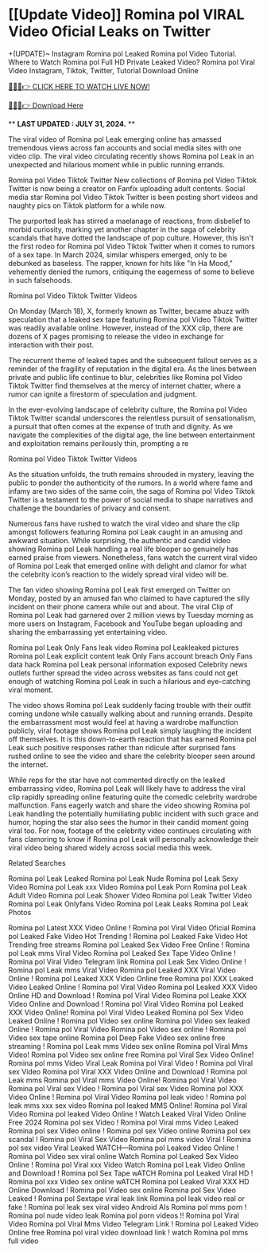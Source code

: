 # [[Update Video]] Romina pol VIRAL Video Oficial Leaks on Twitter

+(UPDATE)~ Instagram Romina pol Leaked Romina pol Video Tutorial​. Where to Watch Romina pol Full HD Private Leaked Video? Romina pol Viral Video Instagram, Tiktok, Twitter, Tutorial Download Online

[🔴🔥🔥👉 CLICK HERE TO WATCH LIVE NOW!](https://unigior.site/)

[🔴🔥🔥👉 Download Here](https://unigior.site/)

** **LAST UPDATED : JULY 31, 2024.** **

The viral video of Romina pol Leak emerging online has amassed tremendous views across fan accounts and social media sites with one video clip. The viral video circulating recently shows Romina pol Leak in an unexpected and hilarious moment while in public running errands.

Romina pol Video Tiktok Twitter New collections of Romina pol Video Tiktok Twitter is now being a creator on Fanfix uploading adult contents. Social media star Romina pol Video Tiktok Twitter is been posting short videos and naughty pics on Tiktok platform for a while now.

The purported leak has stirred a maelanage of reactions, from disbelief to morbid curiosity, marking yet another chapter in the saga of celebrity scandals that have dotted the landscape of pop culture. However, this isn't the first rodeo for Romina pol Video Tiktok Twitter when it comes to rumors of a sex tape. In March 2024, similar whispers emerged, only to be debunked as baseless. The rapper, known for hits like "In Ha Mood," vehemently denied the rumors, critiquing the eagerness of some to believe in such falsehoods.

Romina pol Video Tiktok Twitter Videos

On Monday (March 18), X, formerly known as Twitter, became abuzz with speculation that a leaked sex tape featuring Romina pol Video Tiktok Twitter was readily available online. However, instead of the XXX clip, there are dozens of X pages promising to release the video in exchange for interaction with their post.

The recurrent theme of leaked tapes and the subsequent fallout serves as a reminder of the fragility of reputation in the digital era. As the lines between private and public life continue to blur, celebrities like Romina pol Video Tiktok Twitter find themselves at the mercy of internet chatter, where a rumor can ignite a firestorm of speculation and judgment.

In the ever-evolving landscape of celebrity culture, the Romina pol Video Tiktok Twitter scandal underscores the relentless pursuit of sensationalism, a pursuit that often comes at the expense of truth and dignity. As we navigate the complexities of the digital age, the line between entertainment and exploitation remains perilously thin, prompting a re

Romina pol Video Tiktok Twitter Videos

As the situation unfolds, the truth remains shrouded in mystery, leaving the public to ponder the authenticity of the rumors. In a world where fame and infamy are two sides of the same coin, the saga of Romina pol Video Tiktok Twitter is a testament to the power of social media to shape narratives and challenge the boundaries of privacy and consent.

Numerous fans have rushed to watch the viral video and share the clip amongst followers featuring Romina pol Leak caught in an amusing and awkward situation. While surprising, the authentic and candid video showing Romina pol Leak handling a real life blooper so genuinely has earned praise from viewers. Nonetheless, fans watch the current viral video of Romina pol Leak that emerged online with delight and clamor for what the celebrity icon’s reaction to the widely spread viral video will be.

The fan video showing Romina pol Leak first emerged on Twitter on Monday, posted by an amused fan who claimed to have captured the silly incident on their phone camera while out and about. The viral Clip of Romina pol Leak had garnered over 2 million views by Tuesday morning as more users on Instagram, Facebook and YouTube began uploading and sharing the embarrassing yet entertaining video.

Romina pol Leak Only Fans leak video
Romina pol Leakleaked pictures
Romina pol Leak explicit content leak
Only Fans account breach
Only Fans data hack
Romina pol Leak personal information exposed
Celebrity news outlets further spread the video across websites as fans could not get enough of watching Romina pol Leak in such a hilarious and eye-catching viral moment.

The video shows Romina pol Leak suddenly facing trouble with their outfit coming undone while casually walking about and running errands. Despite the embarrassment most would feel at having a wardrobe malfunction publicly, viral footage shows Romina pol Leak simply laughing the incident off themselves. It is this down-to-earth reaction that has earned Romina pol Leak such positive responses rather than ridicule after surprised fans rushed online to see the video and share the celebrity blooper seen around the internet.

While reps for the star have not commented directly on the leaked embarrassing video, Romina pol Leak will likely have to address the viral clip rapidly spreading online featuring quite the comedic celebrity wardrobe malfunction. Fans eagerly watch and share the video showing Romina pol Leak handling the potentially humiliating public incident with such grace and humor, hoping the star also sees the humor in their candid moment going viral too. For now, footage of the celebrity video continues circulating with fans clamoring to know if Romina pol Leak will personally acknowledge their viral video being shared widely across social media this week.

Related Searches

Romina pol Leak Leaked Romina pol Leak Nude Romina pol Leak Sexy Video Romina pol Leak xxx Video Romina pol Leak Porn Romina pol Leak Adult Video Romina pol Leak Shower Video Romina pol Leak Twitter Video Romina pol Leak Onlyfans Video Romina pol Leak Leaks Romina pol Leak Photos

Romina pol Latest XXX Video Online ! Romina pol Viral Video Oficial
Romina pol Leaked Fake Video Hot Trending ! Romina pol Leaked Fake Video Hot Trending free streams
Romina pol Leaked Sex Video Free Online ! Romina pol Leak mms Viral Video
Romina pol Leaked Sex Tape Video Online ! Romina pol Viral Video Telegram link
Romina pol Leak Sex Video Online ! Romina pol Leak mms Viral Video
Romina pol Leaked XXX Viral Video Online ! Romina pol Leaked XXX Video Online free
Romina pol XXX Leaked Video Leaked Online ! Romina pol Viral Video
Romina pol Leaked XXX Video Online HD and Download ! Romina pol Viral Video
Romina pol Leake XXX Video Online and Download ! Romina pol Viral Video
Romina pol Leaked XXX Video Online! Romina pol Viral Video Leaked
Romina pol Sex Video Leaked Online ! Romina pol Video sex online
Romina pol Video sex leaked Online ! Romina pol Viral Video
Romina pol Video sex online ! Romina pol Video sex tape online
Romina pol Deep Fake Video sex online free streaming ! Romina pol Leak mms Video sex online
Romina pol Viral Mms Video! Romina pol Video sex online free
Romina pol Viral Sex Video Online! Romina pol mms Video Viral Leak
Romina pol Viral Video ! Romina pol Viral sex Video
Romina pol Viral XXX Video Online and Download ! Romina pol Leak mms
Romina pol Viral mms Video Online! Romina pol Viral Video
Romina pol Viral sex Video ! Romina pol Viral sex Video
Romina pol XXX Video Online ! Romina pol Viral Video
Romina pol leak video ! Romina pol leak mms xxx sex video
Romina pol leaked MMS Online! Romina pol Viral Video
Romina pol leaked Video Online ! Watch Leaked Viral Video Online Free 2024
Romina pol sex Video ! Romina pol Viral mms Video Leaked
Romina pol sex Video online ! Romina pol sex Video online
Romina pol sex scandal ! Romina pol Viral Sex Video
Romina pol mms video Viral ! Romina pol sex video Viral Leaked
WATCH—Romina pol Leaked Video Online ! Romina pol Video sex viral online
Watch Romina pol Leaked Sex Video Online ! Romina pol Viral xxx Video
Watch Romina pol Leak Video Online and Download ! Romina pol Sex Tape
wATCH Romina pol Leaked Viral HD ! Romina pol xxx Video sex online
wATCH Romina pol Leaked Viral XXX HD Online Download ! Romina pol Video sex online
Romina pol Sex Video Leaked ! Romina pol Sextape viral leak link
Romina pol leak video real or fake ! Romina pol leak sex viral video Android AIs
Romina pol mms porn ! Romina pol nude video leak
Romina pol porn videos !! Romina pol Viral Video
Romina pol Viral Mms Video Telegram Link ! Romina pol Leaked Video Online free
Romina pol viral video download link ! watch Romina pol mms full video
